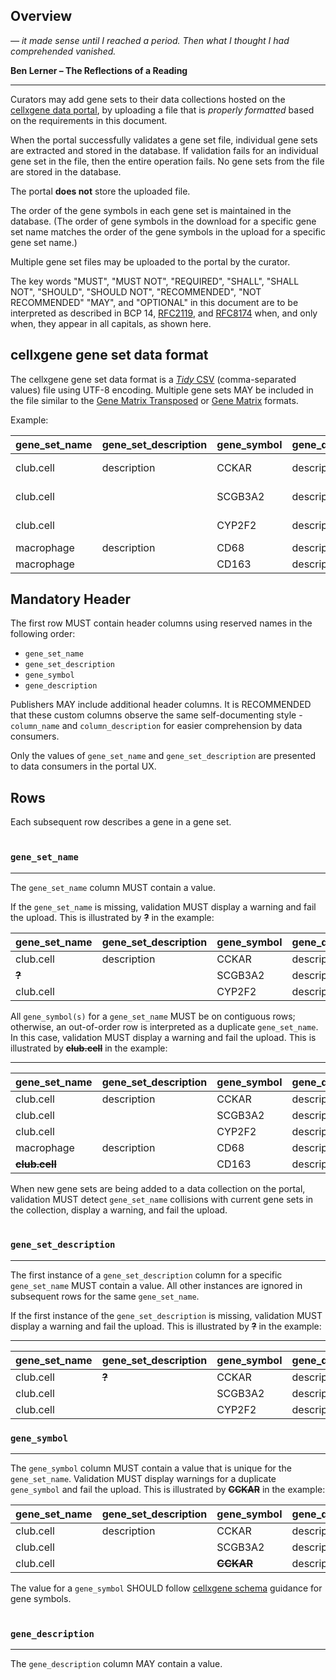 
## Overview

*— it made sense until I reached a period. Then what I thought I had comprehended vanished.*

**Ben Lerner – The Reflections of a Reading**

---

Curators may add gene sets to their data collections hosted on the [cellxgene data portal](https://cellxgene.cziscience.com), by uploading a file that is *properly formatted* based on the requirements in this document.

When the portal successfully validates a gene set file, individual gene sets are extracted and stored in the database. If validation fails for an individual gene set in the file, then the entire operation fails. No gene sets from the file are stored in the database.

The portal **does not** store the uploaded file. 

The order of the gene symbols in each gene set is maintained in the database. (The order of gene symbols in the download for a specific gene set name matches the order of the gene symbols in the upload for a specific gene set name.)

Multiple gene set files may be uploaded to the portal by the curator. 

The key words "MUST", "MUST NOT", "REQUIRED", "SHALL", "SHALL NOT", "SHOULD", "SHOULD NOT", "RECOMMENDED", "NOT RECOMMENDED" "MAY", and "OPTIONAL" in this document are to be interpreted as described in BCP 14, [RFC2119](https://www.rfc-editor.org/rfc/rfc2119.txt), and [RFC8174](https://www.rfc-editor.org/rfc/rfc8174.txt) when, and only when, they appear in all capitals, as shown here.

## cellxgene gene set data format
  
The cellxgene gene set data format is a [*Tidy* CSV](./gene_sets_example.csv) (comma-separated values) file using UTF-8 encoding. Multiple gene sets MAY be included in the file similar to the [Gene Matrix Transposed](https://software.broadinstitute.org/cancer/software/gsea/wiki/index.php/Data_formats#GMT:_Gene_Matrix_Transposed_file_format_.28.2A.gmt.29) or [Gene Matrix](https://software.broadinstitute.org/cancer/software/gsea/wiki/index.php/Data_formats#GMX:_Gene_MatriX_file_format_.28.2A.gmx.29) formats.



Example:

| gene_set_name | gene_set_description | gene_symbol | gene_description | provenance1      | provenance1_description |
|---------------|----------------------|-------------|------------------|------------------|-------------------------|
| club.cell     | description          | CCKAR       | description      | Pubmed ID XYZ123 | Primary Pubmed ID       |
| club.cell     |                      | SCGB3A2     | description      | Pubmed ID ABC456 | Primary Pubmed ID       |
| club.cell     |                      | CYP2F2      | description      | Pubmed ID DCF678 | Primary Pubmed ID       |
| macrophage    | description          | CD68        | description      |                  |                         |
| macrophage    |                      | CD163       | description      |                  |                         |


## Mandatory Header

The first row MUST contain header columns using reserved names in the following order:

* `gene_set_name`
* `gene_set_description`
* `gene_symbol`
* `gene_description`

Publishers MAY include additional header columns. It is RECOMMENDED that these custom columns observe the same self-documenting style - `column_name` and `column_description` for easier comprehension by data consumers.

Only the values of `gene_set_name` and `gene_set_description` are presented to data consumers in the portal UX. 

## Rows

Each subsequent row describes a gene in a gene set.
<br><br>

### `gene_set_name`

---

The `gene_set_name` column MUST contain a value.

If the `gene_set_name` is missing, validation MUST display a warning and fail the upload. This is illustrated by **~~?~~** in the example:

| gene_set_name | gene_set_description | gene_symbol | gene_description |
|---------------|----------------------|-------------|------------------|
| club.cell     | description          | CCKAR       | description      |
|     **~~?~~** |                      | SCGB3A2     | description      |
| club.cell     |                      | CYP2F2      | description      |


All `gene_symbol(s)` for a `gene_set_name` MUST be on contiguous rows; otherwise, an out-of-order row is interpreted as a duplicate `gene_set_name`. In this case, validation MUST display a warning and fail the upload. This is illustrated by **~~club.cell~~** in the example:

---
| gene_set_name | gene_set_description | gene_symbol | gene_description |
|---------------|----------------------|-------------|------------------|
| club.cell     | description          | CCKAR       | description      |
| club.cell     |                      | SCGB3A2     | description      |
| club.cell     |                      | CYP2F2      | description      |
| macrophage    | description          | CD68        | description      |
| **~~club.cell~~**     |                      | CD163       | description      |


When new gene sets are being added to a data collection on the portal, validation MUST detect `gene_set_name` collisions with current gene sets in the collection, display a warning, and fail the upload.  <br><br>

### `gene_set_description`

---

The first instance of a `gene_set_description` column for a specific `gene_set_name` MUST contain a value. All other instances are ignored in subsequent rows for the same `gene_set_name`.

If the first instance of the `gene_set_description` is missing, validation MUST display a warning and fail the upload. This is illustrated by **~~?~~** in the example:

---

| gene_set_name | gene_set_description | gene_symbol | gene_description |
|---------------|----------------------|-------------|------------------|
| club.cell     |        **~~?~~**              | CCKAR       | description      |
| club.cell     |                      | SCGB3A2     | description      |
| club.cell     |                      | CYP2F2      | description      |


### `gene_symbol`

---

The `gene_symbol` column MUST contain a value that is unique for the `gene_set_name`. Validation MUST display warnings for a duplicate `gene_symbol` and fail the upload. This is illustrated by **~~CCKAR~~** in the example:

| gene_set_name | gene_set_description | gene_symbol | gene_description |
|---------------|----------------------|-------------|------------------|
| club.cell     | description          | CCKAR       | description      |
| club.cell     |                      | SCGB3A2     | description      |
| club.cell     |                      | **~~CCKAR~~**   | description      |


The value for a `gene_symbol` SHOULD follow [cellxgene schema](https://github.com/chanzuckerberg/single-cell-curation/blob/main/docs/corpora_schema.md) guidance for gene symbols. <br><br>

### `gene_description`

---

The `gene_description` column MAY contain a value.